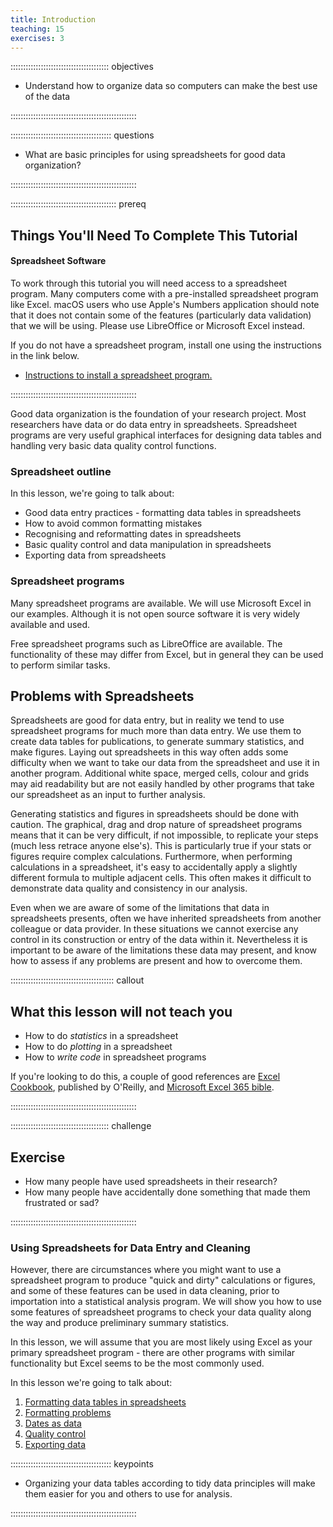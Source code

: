 ```yaml
---
title: Introduction
teaching: 15
exercises: 3
---
```


::::::::::::::::::::::::::::::::::::::: objectives

- Understand how to organize data so computers can make the best use of the data

::::::::::::::::::::::::::::::::::::::::::::::::::

:::::::::::::::::::::::::::::::::::::::: questions

- What are basic principles for using spreadsheets for good data organization?

::::::::::::::::::::::::::::::::::::::::::::::::::

::::::::::::::::::::::::::::::::::::::::::  prereq

## Things You'll Need To Complete This Tutorial

#### Spreadsheet Software

To work through this tutorial you will need access to a spreadsheet program.
Many computers come with a pre-installed spreadsheet program like Excel. macOS users who use Apple's Numbers application should note that it does not contain some of the features (particularly data validation) that we will be using. Please use LibreOffice or Microsoft Excel instead.

If you do not have a spreadsheet program, install one using the instructions
in the link below.

- [Instructions to install a spreadsheet program.](../learners/setup.md)

::::::::::::::::::::::::::::::::::::::::::::::::::

Good data organization is the foundation of your research
project. Most researchers have data or do data entry in
spreadsheets. Spreadsheet programs are very useful graphical
interfaces for designing data tables and handling very basic data
quality control functions.

### Spreadsheet outline

In this lesson, we're going to talk about:

- Good data entry practices - formatting data tables in spreadsheets
- How to avoid common formatting mistakes
- Recognising and reformatting dates in spreadsheets
- Basic quality control and data manipulation in spreadsheets
- Exporting data from spreadsheets

### Spreadsheet programs

Many spreadsheet programs are available. We will use Microsoft Excel in our examples.
Although it is not open source software it is very widely available and used.

Free spreadsheet programs such as LibreOffice are available.
The functionality of these may differ from Excel, but in general they can be used to perform similar tasks.

## Problems with Spreadsheets

Spreadsheets are good for data entry,
but in reality we tend to use spreadsheet programs for much more than data entry.
We use them to create data tables for publications,
to generate summary statistics,
and make figures.
Laying out spreadsheets in this way often adds some difficulty when we want
to take our data from the spreadsheet and use it in another program.
Additional white space, merged cells, colour and grids
may aid readability but are not easily handled by other programs
that take our spreadsheet as an input to further analysis.

Generating statistics and figures in spreadsheets should be done with caution.
The graphical, drag and drop nature of spreadsheet programs means that it can be very difficult, if not impossible, to replicate your steps (much less retrace anyone else's).
This is particularly true if your stats or figures require complex calculations.
Furthermore, when performing calculations in a spreadsheet, it's easy to accidentally apply a slightly different formula to multiple adjacent cells.
This often makes it difficult to demonstrate data quality and consistency in our analysis.

Even when we are aware of some of the limitations that data in spreadsheets presents,
often we have inherited spreadsheets from another colleague or data provider.
In these situations we cannot exercise any control in its construction
or entry of the data within it.
Nevertheless it is important to be aware of the limitations these data may present, and know how to assess if any problems are present and how to overcome them.

:::::::::::::::::::::::::::::::::::::::::  callout

## What this lesson will not teach you

- How to do *statistics* in a spreadsheet
- How to do *plotting* in a spreadsheet
- How to *write code* in spreadsheet programs

If you're looking to do this, a couple of good references are
[Excel Cookbook](https://search.worldcat.org/title/1419271899), published by O'Reilly, and [Microsoft Excel 365 bible](https://search.worldcat.org/en/title/1263023438).


::::::::::::::::::::::::::::::::::::::::::::::::::

:::::::::::::::::::::::::::::::::::::::  challenge

## Exercise

- How many people have used spreadsheets in their research?
- How many people have accidentally done something that made them
  frustrated or sad?
  

::::::::::::::::::::::::::::::::::::::::::::::::::

### Using Spreadsheets for Data Entry and Cleaning

However, there are circumstances where you might want to use a spreadsheet
program to produce "quick and dirty" calculations or figures, and some of
these features can be used in data cleaning, prior to importation into a
statistical analysis program. We will show you how to use some features of
spreadsheet programs to check your data quality along the way and produce
preliminary summary statistics.

In this lesson, we will assume that you are most likely using Excel as
your primary spreadsheet program - there are other programs with similar functionality but Excel seems
to be the most commonly used.

In this lesson we're going to talk about:

1. [Formatting data tables in spreadsheets](01-format-data.md)
2. [Formatting problems](02-common-mistakes.md)
3. [Dates as data](03-dates-as-data.md)
4. [Quality control](04-quality-assurance.md)
5. [Exporting data](05-exporting-data.md)



:::::::::::::::::::::::::::::::::::::::: keypoints

- Organizing your data tables according to tidy data principles will make them easier for you and others to use for analysis.

::::::::::::::::::::::::::::::::::::::::::::::::::



